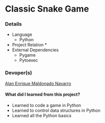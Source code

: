 # Classic Snake Game

### Details
* Language
  * Python
* Project Relation
  * 
* External Dependencies
  * Pygame
  * Pytoexec

### Devoper(s)
[Alan Enrique Maldonado Navarro](https://github.com/DrN3MESiS/)

#### What did I learned from this project?
* Learned to code a game in Python
* Learned to control data structures in Python
* Learned all the Python basics
